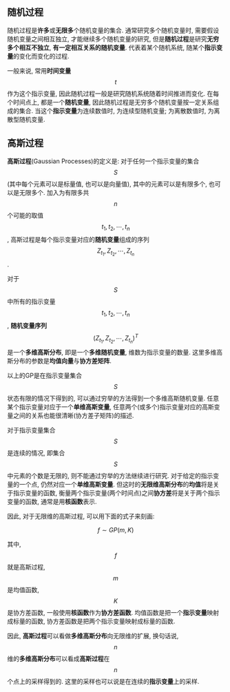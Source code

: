 ## 随机过程

随机过程是**许多**或**无限多**个随机变量的集合. 通常研究多个随机变量时, 需要假设随机变量之间相互独立, 才能继续多个随机变量的研究, 但是**随机过程**是研究**无穷多个相互不独立**, **有一定相互关系的随机变量**. 代表着某个随机系统, 随某个**指示变量**的变化而变化的过程.

一般来说, 常用**时间变量**$$t$$作为这个指示变量, 因此随机过程一般是研究随机系统随着时间推进而变化. 在每个时间点上, 都是一个**随机变量**, 因此随机过程是无穷多个随机变量按一定关系组成的集合. 当这个**指示变量**为连续数值时, 为连续型随机变量; 为离散数值时, 为离散型随机变量.

## 高斯过程

**高斯过程**(Gaussian Processes)的定义是: 对于任何一个指示变量的集合$$S$$(其中每个元素可以是标量值, 也可以是向量值), 其中的元素可以是有限多个, 也可以是无限多个. 加入为有限多共$$n$$个可能的取值$$t_1,t_2,\cdots,t_n$$, 高斯过程是每个指示变量对应的**随机变量**组成的序列$$Z_{t_1},Z_{t_2},\cdots,Z_{t_n}$$.

对于$$S$$中所有的指示变量$$t_1,t_2,\cdots,t_n$$, **随机变量序列**$$(Z_{t_1},Z_{t_2},\cdots,Z_{t_n})^T$$是一个**多维高斯分布**, 即是一个**多维随机变量**, 维数为指示变量的数量. 这里多维高斯分布的参数是**均值向量**与**协方差矩阵**.

以上的GP是在指示变量集合$$S​$$状态有限的情况下得到的, 可以通过穷举的方法得到一个多维高斯随机变量. 任意某个指示变量对应于一个**单维高斯变量**, 任意两个(或多个)指示变量对应的高斯变量之间的关系也能很清晰(协方差子矩阵)的描述.

对于指示变量集合$$S$$是连续的情况, 即集合$$S$$中元素的个数是无限的, 则不能通过穷举的方法继续进行研究. 对于给定的指示变量的一个点, 仍然对应一个**单维高斯变量**. 但这时的**无限维高斯分布**的**均值**将是关于指示变量的函数, 衡量两个指示变量(两个时间点)之间**协方差**将是关于两个指示变量的函数, 通常是用**核函数**表示.

因此, 对于无限维的高斯过程, 可以用下面的式子来刻画:

$$f\sim{GP(m,K)}$$

其中, $$f$$就是高斯过程, $$m$$是均值函数, $$K$$是协方差函数, 一般使用**核函数**作为**协方差函数**. 均值函数是把一个**指示变量**映射成标量的函数, 协方差函数是把两个指示变量映射成标量的函数.

因此, **高斯过程**可以看做**多维高斯分布**向无限维的扩展, 换句话说, $$n$$维的**多维高斯分布**可以看成**高斯过程**在$$n​$$个点上的采样得到的. 这里的采样也可以说是在连续的**指示变量**上的采样.